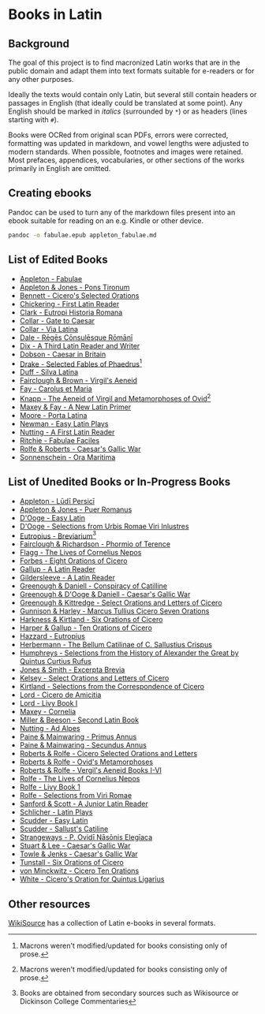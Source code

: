 # Books in Latin

## Background

The goal of this project is to find macronized Latin works that are in the public domain and adapt them into text formats suitable for e-readers or for any other purposes.

Ideally the texts would contain only Latin, but several still contain headers or passages in English (that ideally could be translated at some point). Any English should be marked in *italics* (surrounded by `*`) or as headers (lines starting with `#`).

Books were OCRed from original scan PDFs, errors were corrected, formatting was updated in markdown, and vowel lengths were adjusted to modern standards. When possible, footnotes and images were retained. Most prefaces, appendices, vocabularies, or other sections of the works primarily in English are omitted.

## Creating ebooks

Pandoc can be used to turn any of the markdown files present into an ebook suitable for reading on an e.g. Kindle or other device.

```bash
pandoc -o fabulae.epub appleton_fabulae.md
```

## List of Edited Books

 - [Appleton - Fabulae](appleton_fabulae.md)
 - [Appleton & Jones - Pons Tironum](appleton_pons_tironum.md)
 - [Bennett - Cicero's Selected Orations](bennett_cicero.md)
 - [Chickering - First Latin Reader](chickering_first_latin_reader.md)
 - [Clark - Eutropi Historia Romana](clark_eutropi.md)
 - [Collar - Gate to Caesar](collar_gate_to_caesar.md)
 - [Collar - Via Latina](collar_via_latina.md)
 - [Dale - Rēgēs Cōnsulēsque Rōmānī](dale_reges.md)
 - [Dix - A Third Latin Reader and Writer](dix_third_reader.md)
 - [Dobson - Caesar in Britain](dobson_caesar_britain.md)
 - [Drake - Selected Fables of Phaedrus](drake_phaedrus.md)[^1]
 - [Duff - Silva Latina](duff_silva_latina.md)
 - [Fairclough & Brown - Virgil's Aeneid](fairclough_brown_aeneid.md)
 - [Fay - Carolus et Maria](fay_carolus.md)
 - [Knapp - The Aeneid of Virgil and Metamorphoses of Ovid](knapp_aeneid.md)[^1]
 - [Maxey & Fay - A New Latin Primer](maxey_primer.md)
 - [Moore - Porta Latina](moore_porta.md)
 - [Newman - Easy Latin Plays](newman_plays.md)
 - [Nutting - A First Latin Reader](nutting_reader.md)
 - [Ritchie - Fabulae Faciles](ritchie_fabulae_faciles.md)
 - [Rolfe & Roberts - Caesar's Gallic War](rolfe_caesar.md)
 - [Sonnenschein - Ora Maritima](sonnenschein_ora_maritima.md)

[^1]: Macrons weren't modified/updated for books consisting only of prose.

## List of Unedited Books or In-Progress Books

 - [Appleton - Lūdī Persicī](appleton_ludi.md)
 - [Appleton & Jones - Puer Romanus](appleton_jones_puer_romanus.md)
 - [D'Ooge - Easy Latin](dooge_easy_latin.md)
 - [D'Ooge - Selections from Urbis Romae Viri Inlustres](dooge_urbis_romae.md)
 - [Eutropius - Breviarium](eutropius_breviarium.md)[^2]
 - [Fairclough & Richardson - Phormio of Terence](fairclough_richardson_phormio.md)
 - [Flagg - The Lives of Cornelius Nepos](flagg_nepos.md)
 - [Forbes - Eight Orations of Cicero](forbes_cicero.md)
 - [Gallup - A Latin Reader](gallup_reader.md)
 - [Gildersleeve - A Latin Reader](gildersleeve_reader.md)
 - [Greenough & Daniell - Conspiracy of Catilline](greenough_sallust.md)
 - [Greenough & D'Ooge & Daniell - Caesar's Gallic War](greenough_caesar.md)
 - [Greenough & Kittredge - Select Orations and Letters of Cicero](greenough_cicero.md)
 - [Gunnison & Harley - Marcus Tullius Cicero Seven Orations](gunnison_cicero.md)
 - [Harkness & Kirtland - Six Orations of Cicero](harkness_cicero.md)
 - [Harper & Gallup - Ten Orations of Cicero](harper_cicero.md)
 - [Hazzard - Eutropius](hazzard_eutropius.md)
 - [Herbermann - The Bellum Catilinae of C. Sallustius Crispus](herbermann_sallust.md)
 - [Humphreys - Selections from the History of Alexander the Great by Quintus Curtius Rufus](humphreys_alexander.md)
 - [Jones & Smith - Excerpta Brevia](jones_excerpta.md)
 - [Kelsey - Select Orations and Letters of Cicero](kelsey_cicero.md)
 - [Kirtland - Selections from the Correspondence of Cicero](kirtland_cicero.md)
 - [Lord - Cicero de Amicitia](lord_amicitia.md)
 - [Lord - Livy Book I](lord_livy.md)
 - [Maxey - Cornelia](maxey_cornelia.md)
 - [Miller & Beeson - Second Latin Book](miller_reader.md)
 - [Nutting - Ad Alpes](nutting_ad_alpes.md)
 - [Paine & Mainwaring - Primus Annus](paine_primus.md)
 - [Paine & Mainwaring - Secundus Annus](paine_secundus.md)
 - [Roberts & Rolfe - Cicero Selected Orations and Letters](rolfe_cicero.md)
 - [Roberts & Rolfe - Ovid's Metamorphoses](rolfe_ovid.md)
 - [Roberts & Rolfe - Vergil's Aeneid Books I-VI](rolfe_vergil.md)
 - [Rolfe - The Lives of Cornelius Nepos](rolfe_nepos.md)
 - [Rolfe - Livy Book 1](rolfe_livy.md)
 - [Rolfe - Selections from Viri Romae](rolfe_viri_romae.md)
 - [Sanford & Scott - A Junior Latin Reader](sanford_reader.md)
 - [Schlicher - Latin Plays](schlicher_plays.md)
 - [Scudder - Easy Latin](scudder_easy.md)
 - [Scudder - Sallust's Catiline](scudder_sallust.md)
 - [Strangeways - P. Ovidī Nāsōnis Elegīaca](strangeways_ovid.md)
 - [Stuart & Lee - Caesar's Gallic War](stuart_caesar.md)
 - [Towle & Jenks - Caesar's Gallic War](towle_caesar.md)
 - [Tunstall - Six Orations of Cicero](tunstall_cicero.md)
 - [von Minckwitz - Cicero Ten Orations](von_minckwitz_cicero.md)
 - [White - Cicero's Oration for Quintus Ligarius](white_cicero.md)

[^2]: Books are obtained from secondary sources such as Wikisource or Dickinson College Commentaries

## Other resources

[WikiSource](https://la.wikisource.org/wiki/Categoria:Textus_ad_discendam_linguam_latinam) has a collection of Latin e-books in several formats.
